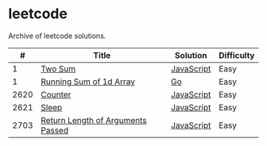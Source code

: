 # leetcode
Archive of leetcode solutions.

| # | Title | Solution | Difficulty |
|---| ----- | -------- | ---------- |
|1|[Two Sum](https://leetcode.com/problems/two-sum) | [JavaScript](./algorithms/counter/counter.js) |Easy|
|1|[Running Sum of 1d Array](https://leetcode.com/problems/running-sum-of-1d-array) | [Go](./algorithms/running-sum-of-1d-array/running-sum-of-1d-array.go) |Easy|
|2620|[Counter](https://leetcode.com/problems/counter) | [JavaScript](./algorithms/counter/counter.js) |Easy|
|2621|[Sleep](https://leetcode.com/problems/sleep) | [JavaScript](./algorithms/twoSum/twoSum.js) |Easy|
|2703|[Return Length of Arguments Passed](https://leetcode.com/problems/return-length-of-arguments-passed) | [JavaScript](./algorithms/return-length-of-arguments-passed/return-length-of-arguments-passed.js) |Easy|

